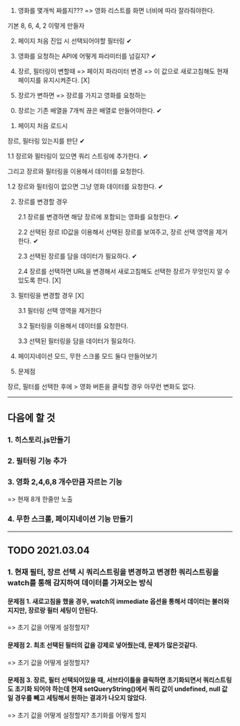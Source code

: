1. 영화를 몇개씩 짜를지??? => 영화 리스트를 화면 너비에 따라 잘라줘야한다.

기본 8, 6, 4, 2 이렇게 만들자

2. 페이지 처음 진입 시 선택되어야할 필터링 ✔

3. 영화를 요청하는 API에 어떻게 파라미터를 넘길지? ✔

4. 장르, 필터링이 변할때 => 페이지 파라미터 변경 => 이 값으로 새로고침해도 현재 페이지를 유지시켜준다. [X]

5. 장르가 변하면 => 장르를 가지고 영화를 요청하는

0) 장르는 기존 배열을 7개씩 끊은 배열로 만들어야한다. ✔

1) 페이지 처음 로드시

장르, 필터링 있는지를 판단 ✔

1.1 장르와 필터링이 있으면 쿼리 스트링에 추가한다. ✔

그리고 장르와 필터링을 이용해서 데이터를 요청한다.

1.2 장르와 필터링이 없으면 그냥 영화 데이터를 요청한다. ✔

2. 장르를 변경할 경우

   2.1 장르를 변경하면 해당 장르에 포함되는 영화를 요청한다. ✔

   2.2 선택된 장르 ID값을 이용해서 선택된 장르를 보여주고, 장르 선택 영역을 제거한다. ✔

   2.3 선택된 장르를 담을 데이터가 필요하다. ✔

   2.4 장르를 선택하면 URL을 변경해서 새로고침해도 선택한 장르가 무엇인지 알 수 있도록 한다. [X]

3. 필터링을 변경할 경우 [X]

   3.1 필터링 선택 영역을 제거한다

   3.2 필터링을 이용해서 데이터를 요청한다.

   3.3 선택된 필터링을 담을 데이터가 필요하다.

4. 페이지네이션 모드, 무한 스크롤 모드 둘다 만들어보기

5. 문제점

장르, 필터를 선택한 후에 > 영화 버튼을 클릭할 경우 아무런 변화도 없다.

---

## 다음에 할 것

### 1. 히스토리.js만들기

### 2. 필터링 기능 추가

### 3. 영화 2,4,6,8 개수만큼 자르는 기능

=> 현재 8개 한줄만 노출

### 4. 무한 스크롤, 페이지네이션 기능 만들기

---

## TODO 2021.03.04

### 1. 현재 필터, 장르 선택 시 쿼리스트링을 변경하고 변경한 쿼리스트링을 watch를 통해 감지하여 데이터를 가져오는 방식

#### 문제점 1. 새로고침을 했을 경우, watch의 immediate 옵션을 통해서 데이터는 불러와지지만, 장르랑 필터 세팅이 안된다.

=> 초기 값을 어떻게 설정할지?

#### 문제점 2. 최초 선택된 필터의 값을 강제로 넣어줬는데, 문제가 많은것같다.

=> 초기 값을 어떻게 설정할지?

#### 문제점 3. 장르, 필터 선택되어있을 때, 서브타이틀을 클릭하면 초기화되면서 쿼리스트링도 초기화 되어야 하는데 현재 setQueryString()에서 쿼리 값이 undefined, null 값일 경우를 빼고 세팅해서 원하는 결과가 나오지 않았다.

=> 초기 값을 어떻게 설정할지? 초기화를 어떻게 할지
